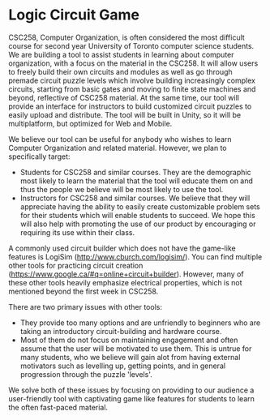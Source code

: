 # Logic Circuit Game

CSC258, Computer Organization, is often considered the most difficult course for second year University of Toronto computer science students. We are building a tool to assist students in learning about computer organization, with a focus on the material in the CSC258. It will allow users to freely build their own circuits and modules as well as go through premade circuit puzzle levels which involve building increasingly complex circuits, starting from basic gates and moving to finite state machines and beyond, reflective of CSC258 material. At the same time, our tool will provide an interface for instructors to build customized circuit puzzles to easily upload and distribute. The tool will be built in Unity, so it will be multiplatform, but optimized for Web and Mobile. 
   
We believe our tool can be useful for anybody who wishes to learn Computer Organization and related material. However, we plan to specifically target:
* Students for CSC258 and similar courses. They are the demographic most likely to learn the material that the tool will educate them on and thus the people we believe will be most likely to use the tool.
* Instructors for CSC258 and similar courses. We believe that they will appreciate having the ability to easily create customizable problem sets for their students which will enable students to succeed. We hope this will also help with promoting the use of our product by encouraging or requiring its use within their class.

A commonly used circuit builder which does not have the game-like features is LogiSim (http://www.cburch.com/logisim/). You can find multiple other tools for practicing circuit creation (https://www.google.ca/#q=online+circuit+builder). However, many of these other tools heavily emphasize electrical properties, which is not mentioned beyond the first week in CSC258.

There are two primary issues with other tools: 
* They provide too many options and are unfriendly to beginners who are taking an introductory circuit-building and hardware course. 
* Most of them do not focus on maintaining engagement and often assume that the user will be motivated to use them. This is untrue for many students, who we believe will gain alot from having external motivators such as levelling up, getting points, and in general progression through the puzzle 'levels'.

We solve both of these issues by focusing on providing to our audience a user-friendly tool with captivating game like features for students to learn the often fast-paced material.
